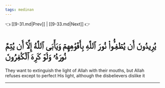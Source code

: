 ```yaml
---
tags: medinan
---
```


👈 [[9-31.md|Prev]] | [[9-33.md|Next]] 👉

# يُرِيدُونَ أَن يُطۡفِـُٔواْ نُورَ ٱللَّهِ بِأَفۡوَٰهِهِمۡ وَيَأۡبَى ٱللَّهُ إِلَّآ أَن يُتِمَّ نُورَهُۥ وَلَوۡ كَرِهَ ٱلۡكَٰفِرُونَ

They want to extinguish the light of Allah with their mouths, but Allah refuses except to perfect His light, although the disbelievers dislike it

---

